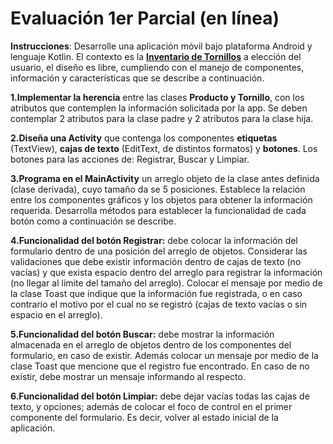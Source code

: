 # Evaluación 1er Parcial (en línea)

**Instrucciones**: Desarrolle una aplicación móvil bajo plataforma Android y lenguaje Kotlin. El contexto es la **<u>Inventario de Tornillos</u>** a elección del usuario, el diseño es libre, cumpliendo con el manejo de componentes, información y características que se describe a continuación.

**1.Implementar la herencia** entre las clases **Producto y Tornillo**, con los atributos que contemplen la información solicitada por la app. Se deben contemplar 2 atributos para la clase padre y 2 atributos para la clase hija.

**2.Diseña una Activity** que contenga los componentes **etiquetas** (TextView), **cajas de texto** (EditText, de distintos formatos) y **botones**. Los botones para las acciones de: Registrar, Buscar y Limpiar. 

**3.Programa en el MainActivity** un arreglo objeto de la clase antes definida (clase derivada), cuyo tamaño da se 5 posiciones. Establece la relación entre los componentes gráficos y los objetos para obtener la información requerida. Desarrolla métodos para establecer la funcionalidad de cada botón como a continuación se describe.

**4.Funcionalidad del botón Registrar:** debe colocar la información del formulario dentro de una posición del arreglo de objetos. Considerar las validaciones que debe existir información dentro de cajas de texto (no vacías) y que exista espacio dentro del arreglo para registrar la información (no llegar al límite del tamaño del arreglo).  Colocar el mensaje por medio de la clase Toast que indique que la información fue registrada, o en caso contrario el motivo por el cual no se registró (cajas de texto vacías o sin espacio en el arreglo).

**5.Funcionalidad del botón Buscar:** debe mostrar la información almacenada en el arreglo de objetos dentro de los componentes del formulario, en caso de existir. Además colocar un mensaje por medio de la clase Toast que mencione que el registro fue encontrado. En caso de no existir, debe mostrar un mensaje informando al respecto.

**6.Funcionalidad del botón Limpiar:** debe dejar vacías todas las cajas de texto, y opciones; además de colocar el foco de control en el primer componente del formulario. Es decir, volver al estado inicial de la aplicación.
